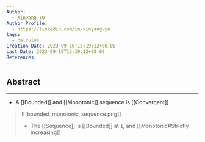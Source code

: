 ```yaml
---
Author:
  - Xinyang YU
Author Profile:
  - https://linkedin.com/in/xinyang-yu
tags:
  - calculus
Creation Date: 2023-09-10T15:19:12+08:00
Last Date: 2023-09-10T15:19:12+08:00
References:
---
```

## Abstract
---
- A [[Bounded]] and [[Monotonic]] sequence is [[Convergent]]
>![[bounded_monotonic_sequence.png]]
>- The [[Sequence]] is [[Bounded]] at ``1``, and [[Monotonic#Strictly increasing]]